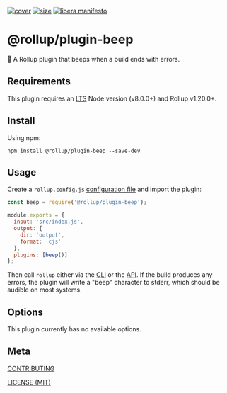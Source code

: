 [cover]: https://codecov.io/gh/rollup/plugins/branch/master/graph/badge.svg
[cover-url]: https://codecov.io/gh/rollup/plugins
[size]: https://packagephobia.now.sh/badge?p=@rollup/plugin-beep
[size-url]: https://packagephobia.now.sh/result?p=@rollup/plugin-beep

[![cover][cover]][cover-url]
[![size][size]][size-url]
[![libera manifesto](https://img.shields.io/badge/libera-manifesto-lightgrey.svg)](https://liberamanifesto.com)

# @rollup/plugin-beep

🍣 A Rollup plugin that beeps when a build ends with errors.

## Requirements

This plugin requires an [LTS](https://github.com/nodejs/Release) Node version (v8.0.0+) and Rollup v1.20.0+.

## Install

Using npm:

```console
npm install @rollup/plugin-beep --save-dev
```

## Usage

Create a `rollup.config.js` [configuration file](https://www.rollupjs.org/guide/en/#configuration-files) and import the plugin:

```js
const beep = require('@rollup/plugin-beep');

module.exports = {
  input: 'src/index.js',
  output: {
    dir: 'output',
    format: 'cjs'
  },
  plugins: [beep()]
};
```

Then call `rollup` either via the [CLI](https://www.rollupjs.org/guide/en/#command-line-reference) or the [API](https://www.rollupjs.org/guide/en/#javascript-api). If the build produces any errors, the plugin will write a "beep" character to stderr, which should be audible on most systems.

## Options

This plugin currently has no available options.

## Meta

[CONTRIBUTING](/.github/CONTRIBUTING.md)

[LICENSE (MIT)](/LICENSE)
